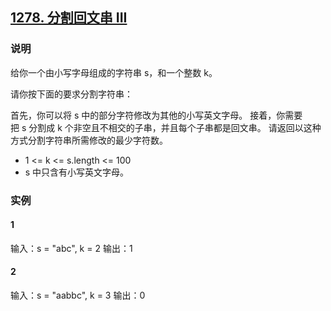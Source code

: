## [1278. 分割回文串 III](https://leetcode-cn.com/problems/palindrome-partitioning-iii/)

### 说明
给你一个由小写字母组成的字符串 s，和一个整数 k。

请你按下面的要求分割字符串：

首先，你可以将 s 中的部分字符修改为其他的小写英文字母。
接着，你需要把 s 分割成 k 个非空且不相交的子串，并且每个子串都是回文串。
请返回以这种方式分割字符串所需修改的最少字符数。

* 1 <= k <= s.length <= 100
* s 中只含有小写英文字母。

### 实例
#### 1
输入：s = "abc", k = 2
输出：1

#### 2
输入：s = "aabbc", k = 3
输出：0
